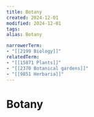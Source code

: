 ```yaml
---
title: Botany
created: 2024-12-01
modified: 2024-12-01
tags: 
alias: Botany

narrowerTerm:
- "[[2199 Biology]]"
relatedTerm:
- "[[15871 Plants]]"
- "[[2370 Botanical gardens]]"
- "[[9851 Herbaria]]"
---
```

# Botany
